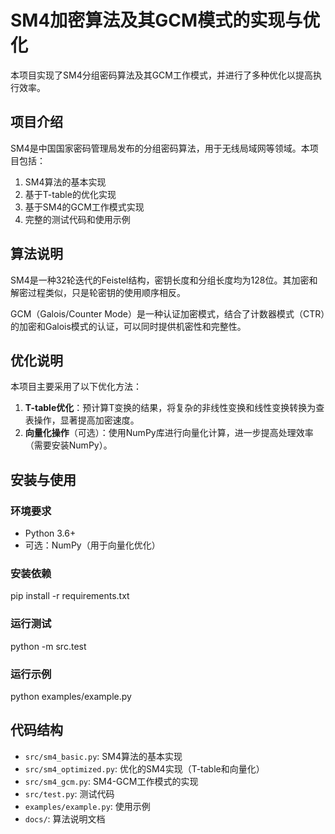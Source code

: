 
# SM4加密算法及其GCM模式的实现与优化

本项目实现了SM4分组密码算法及其GCM工作模式，并进行了多种优化以提高执行效率。

## 项目介绍

SM4是中国国家密码管理局发布的分组密码算法，用于无线局域网等领域。本项目包括：

1. SM4算法的基本实现
2. 基于T-table的优化实现
3. 基于SM4的GCM工作模式实现
4. 完整的测试代码和使用示例

## 算法说明

SM4是一种32轮迭代的Feistel结构，密钥长度和分组长度均为128位。其加密和解密过程类似，只是轮密钥的使用顺序相反。

GCM（Galois/Counter Mode）是一种认证加密模式，结合了计数器模式（CTR）的加密和Galois模式的认证，可以同时提供机密性和完整性。

## 优化说明

本项目主要采用了以下优化方法：

1. **T-table优化**：预计算T变换的结果，将复杂的非线性变换和线性变换转换为查表操作，显著提高加密速度。
2. **向量化操作**（可选）：使用NumPy库进行向量化计算，进一步提高处理效率（需要安装NumPy）。

## 安装与使用

### 环境要求

- Python 3.6+
- 可选：NumPy（用于向量化优化）

### 安装依赖
pip install -r requirements.txt
### 运行测试
python -m src.test
### 运行示例
python examples/example.py
## 代码结构

- `src/sm4_basic.py`: SM4算法的基本实现
- `src/sm4_optimized.py`: 优化的SM4实现（T-table和向量化）
- `src/sm4_gcm.py`: SM4-GCM工作模式的实现
- `src/test.py`: 测试代码
- `examples/example.py`: 使用示例
- `docs/`: 算法说明文档
